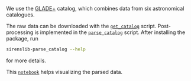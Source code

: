 We use the [GLADE+](https://glade.elte.hu/) catalog, which combines data from six astronomical catalogues.

The raw data can be downloaded with the [`get_catalog`](../scripts/get_catalog.sh) script. Post-processing is implemented in the [`parse_catalog`](../scripts/parse_catalog.py) script. After installing the package, run

```bash
sirenslib-parse_catalog --help
```

for more details.

This [`notebook`](../../notebooks/visualize_catalog.ipynb) helps visualizing the parsed data.
